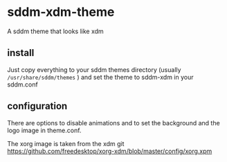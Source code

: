 # sddm-xdm-theme
A sddm theme that looks like xdm

## install
Just copy everything to your sddm themes directory (usually `/usr/share/sddm/themes` ) and set the theme to sddm-xdm in your sddm.conf

## configuration
There are options to disable animations and to set the background and the logo image in theme.conf.


The xorg image is taken from the xdm git
  https://github.com/freedesktop/xorg-xdm/blob/master/config/xorg.xpm

